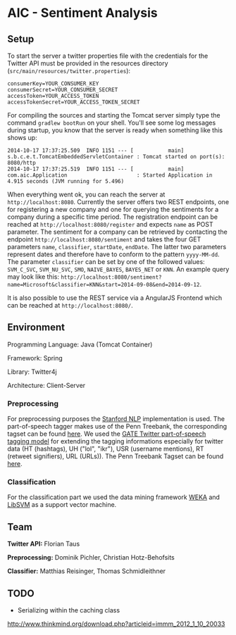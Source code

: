 AIC - Sentiment Analysis
===

## Setup

To start the server a twitter properties file with the
credentials for the Twitter API must be provided in the
resources directory (`src/main/resources/twitter.properties`):
```
consumerKey=YOUR_CONSUMER_KEY
consumerSecret=YOUR_CONSUMER_SECRET
accessToken=YOUR_ACCESS_TOKEN
accessTokenSecret=YOUR_ACCESS_TOKEN_SECRET
```

For compiling the sources and starting the Tomcat server simply type the command
`gradlew bootRun` on your shell. You'll see some log messages during startup,
you know that the server is ready when something like this shows up:

```
2014-10-17 17:37:25.509  INFO 1151 --- [           main] s.b.c.e.t.TomcatEmbeddedServletContainer : Tomcat started on port(s): 8080/http
2014-10-17 17:37:25.519  INFO 1151 --- [           main] com.aic.Application                      : Started Application in 4.915 seconds (JVM running for 5.496)
```

When everything went ok, you can reach the server at `http://localhost:8080`.
Currently the server offers two REST endpoints, one for registering a new
company and one for querying the sentiments for a company during a specific
time period. The registration endpoint can be reached at `http://localhost:8080/register`
and expects `name` as POST parameter. The sentiment for
a company can be retrieved by contacting the endpoint `http://localhost:8080/sentiment`
and takes the four GET parameters `name`, `classifier`, `startDate`, `endDate`. The latter
two parameters represent dates and therefore have to conform to the pattern `yyyy-MM-dd`.
The parameter `classifier` can be set by one of the followed values: `SVM_C_SVC`,
`SVM_NU_SVC`, `SMO`, `NAIVE_BAYES`, `BAYES_NET` or `KNN`. An example query may look like this:
`http://localhost:8080/sentiment?name=Microsoft&classifier=KNN&start=2014-09-08&end=2014-09-12`.

It is also possible to use the REST service via a AngularJS Frontend which can be reached at `http://localhost:8080/`.

## Environment

Programming Language: Java (Tomcat Container)

Framework: Spring

Library: Twitter4j

Architecture: Client-Server


### Preprocessing

For preprocessing purposes the [Stanford NLP](http://nlp.stanford.edu) implementation is used. The part-of-speech
tagger makes use of the Penn Treebank, the corresponding tagset can be found
[here](http://www.comp.leeds.ac.uk/ccalas/tagsets/upenn.html). We used the
[GATE Twitter part-of-speech tagging model](https://gate.ac.uk/wiki/twitter-postagger.html) for extending the
tagging informations especially for twitter data (HT (hashtags), UH ("lol", "ikr"), USR (username mentions),
RT (retweet signifiers), URL (URLs)). The Penn Treebank Tagset can be found
[here](http://www.comp.leeds.ac.uk/ccalas/tagsets/upenn.html).

### Classification

For the classification part we used the data mining framework [WEKA](http://www.cs.waikato.ac.nz/ml/weka/) and
[LibSVM](http://www.csie.ntu.edu.tw/~cjlin/libsvm/) as a support vector machine.

## Team

**Twitter API:** Florian Taus

**Preprocessing:** Dominik Pichler, Christian Hotz-Behofsits

**Classifier:** Matthias Reisinger, Thomas Schmidleithner

## TODO

 - Serializing within the caching class

http://www.thinkmind.org/download.php?articleid=immm_2012_1_10_20033
